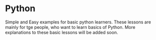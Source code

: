 # Python
Simple and Easy examples for basic python learners.
These lessons are mainly for tge people, who want to learn basics of Python.
More explanations to these basic lessons will be added soon. 
